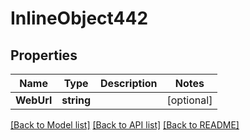 # InlineObject442

## Properties

Name | Type | Description | Notes
------------ | ------------- | ------------- | -------------
**WebUrl** | **string** |  | [optional] 

[[Back to Model list]](../README.md#documentation-for-models) [[Back to API list]](../README.md#documentation-for-api-endpoints) [[Back to README]](../README.md)


